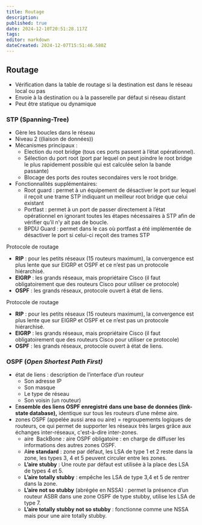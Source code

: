 ```yaml
---
title: Routage
description: 
published: true
date: 2024-12-10T20:51:28.117Z
tags: 
editor: markdown
dateCreated: 2024-12-07T15:51:46.580Z
---
```


## Routage


*   Vérification dans la table de routage si la destination est dans le réseau local ou pas
*   Envoie à la destination ou à la passerelle par défaut si réseau distant
*   Peut être statique ou dynamique

### STP (Spanning-Tree)

*   Gère les boucles dans le réseau
*   Niveau 2 ((liaison de données))
*   Mécanismes principaux :
    *   Election du root bridge (tous ces ports passent à l’état opérationnel).
    *   Sélection du port root (port par lequel on peut joindre le root bridge le plus rapidement possible qui est calculée selon la bande passante)
    *   Blocage des ports des routes secondaires vers le root bridge.
*   Fonctionnalités supplémentaires:
    *   Root guard : permet à un équipement de désactiver le port sur lequel il reçoit une trame STP indiquant un meilleur root bridge que celui existant
    *   Portfast : permet à un port de passer directement à l’état opérationnel en ignorant toutes les étapes nécessaires à STP afin de vérifier qu’il n’y ait pas de boucle.
    *   BPDU Guard : permet dans le cas où portfast a été implémentée de désactiver le port si celui-ci reçoit des trames STP


Protocole de routage

*   **RIP** : pour les petits réseaux (15 routeurs maximum), la convergence est plus lente que sur EIGRP et OSPF et ce n’est pas un protocole hiérarchisé.
*   **EIGRP** : les grands réseaux, mais propriétaire Cisco (il faut obligatoirement que des routeurs Cisco pour utiliser ce protocole)
*   **OSPF** : les grands réseaux, protocole ouvert à état de liens.

Protocole de routage

*   **RIP** : pour les petits réseaux (15 routeurs maximum), la convergence est plus lente que sur EIGRP et OSPF et ce n’est pas un protocole hiérarchisé.
*   **EIGRP** : les grands réseaux, mais propriétaire Cisco (il faut obligatoirement que des routeurs Cisco pour utiliser ce protocole)
*   **OSPF** : les grands réseaux, protocole ouvert à état de liens.

### OSPF (_**Open Shortest Path First)**_

*   état de liens : description de l’interface d’un routeur
    *   Son adresse IP
    *   Son masque
    *   Le type de réseau
    *   Son voisin (un routeur)
*   E**nsemble des liens OSPF enregistré dans une base de données (link-state database),** identique sur tous les routeurs d’une même aire.
*   zones OSPF (appelée aussi area ou aire) = regroupements logiques de routeurs, ce qui permet de supporter les réseaux très larges grâce aux échanges inter-réseaux, c'est-à-dire inter-zones.
    *   aire  BackBone _:_ aire OSPF obligatoire : en charge de diffuser les informations des autres zones OSPF.
    *   A**ire standard** : zone par défaut, les LSA de type 1 et 2 reste dans la zone, les types 3, 4 et 5 peuvent circuler entre les zones.
    *   **L’aire stubby** : Une route par défaut est utilisée à la place des LSA de types 4 et 5.
    *   **L’aire totally stubby** : empêche les LSA de type 3,4 et 5 de rentrer dans la zone.
    *   **L’aire not so stubby** (abrégée en NSSA) : permet la présence d’un routeur ASBR dans une zone OSPF de type stubby, utilise les LSA de type 7.
    *   **L’aire totally stubby not so stubby** : fonctionne comme une NSSA mais pour une aire totally stubby.